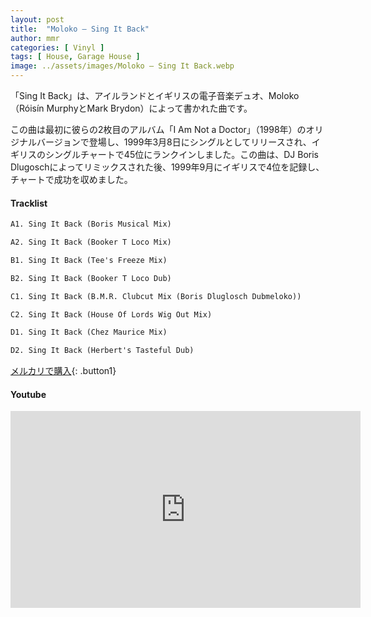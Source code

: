 ```yaml
---
layout: post
title:  "Moloko – Sing It Back"
author: mmr
categories: [ Vinyl ]
tags: [ House, Garage House ]
image: ../assets/images/Moloko – Sing It Back.webp
---
```


「Sing It Back」は、アイルランドとイギリスの電子音楽デュオ、Moloko（Róisín MurphyとMark Brydon）によって書かれた曲です。

この曲は最初に彼らの2枚目のアルバム「I Am Not a Doctor」（1998年）のオリジナルバージョンで登場し、1999年3月8日にシングルとしてリリースされ、イギリスのシングルチャートで45位にランクインしました。この曲は、DJ Boris Dlugoschによってリミックスされた後、1999年9月にイギリスで4位を記録し、チャートで成功を収めました。

#### Tracklist
```md
A1. Sing It Back (Boris Musical Mix)

A2. Sing It Back (Booker T Loco Mix)

B1. Sing It Back (Tee's Freeze Mix)

B2. Sing It Back (Booker T Loco Dub)

C1. Sing It Back (B.M.R. Clubcut Mix (Boris Dluglosch Dubmeloko))

C2. Sing It Back (House Of Lords Wig Out Mix)

D1. Sing It Back (Chez Maurice Mix)

D2. Sing It Back (Herbert's Tasteful Dub)
```

[メルカリで購入](https://jp.mercari.com/item/m50691823810?afid=6142608987){: .button1}

#### Youtube
<iframe width="560" height="315" src="https://www.youtube.com/embed/0XLGwTy-DDY?si=vb8Cs3jpszpG5U9T" title="YouTube video player" frameborder="0" allow="accelerometer; autoplay; clipboard-write; encrypted-media; gyroscope; picture-in-picture; web-share" referrerpolicy="strict-origin-when-cross-origin" allowfullscreen></iframe>
